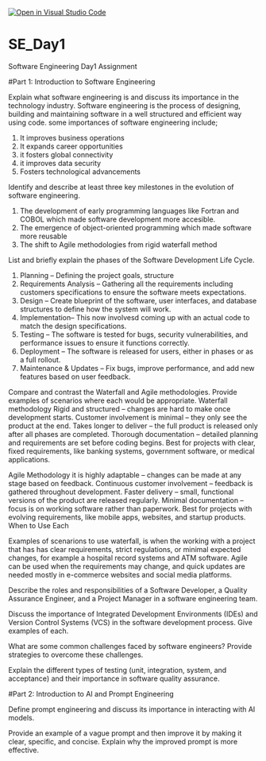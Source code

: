 [![Open in Visual Studio Code](https://classroom.github.com/assets/open-in-vscode-2e0aaae1b6195c2367325f4f02e2d04e9abb55f0b24a779b69b11b9e10269abc.svg)](https://classroom.github.com/online_ide?assignment_repo_id=18390649&assignment_repo_type=AssignmentRepo)
# SE_Day1
Software Engineering Day1 Assignment

#Part 1: Introduction to Software Engineering

Explain what software engineering is and discuss its importance in the technology industry.
Software engineering is the process of designing, building and maintaining software in a well structured and efficient way using code.
some importances of software engineering include;
1. It improves business operations
2. It expands career opportunities
3. it fosters global connectivity
4. it improves data security
5. Fosters technological advancements

Identify and describe at least three key milestones in the evolution of software engineering.
1. The development of early programming languages like Fortran and COBOL which made software development more accesible.
2. The emergence of object-oriented programming which made software more reusable
3. The shift to Agile methodologies from rigid waterfall method 


 List and briefly explain the phases of the Software Development Life Cycle.
1. Planning – Defining the project goals, structure 
2. Requirements Analysis – Gathering all the requirements including customers specifications to ensure the software meets expectations.
3. Design – Create blueprint of the software, user interfaces, and database structures to define how the system will work.
4. Implementation– This now involvesd coming up with an actual code to match the design specifications.
5. Testing – The software is tested for bugs, security vulnerabilities, and performance issues to ensure it functions correctly.
6. Deployment – The software is released for users, either in phases or as a full rollout.
7. Maintenance & Updates – Fix bugs, improve performance, and add new features based on user feedback.



Compare and contrast the Waterfall and Agile methodologies. Provide examples of scenarios where each would be appropriate.
 Waterfall methodology
Rigid and structured – changes are hard to make once development starts.
Customer involvement is minimal – they only see the product at the end.
Takes longer to deliver – the full product is released only after all phases are completed.
Thorough documentation – detailed planning and requirements are set before coding begins.
Best for projects with clear, fixed requirements, like banking systems, government software, or medical applications.

Agile Methodology
it is highly adaptable – changes can be made at any stage based on feedback.
Continuous customer involvement – feedback is gathered throughout development.
Faster delivery – small, functional versions of the product are released regularly.
Minimal documentation – focus is on working software rather than paperwork.
Best for projects with evolving requirements, like mobile apps, websites, and startup products.
When to Use Each

Examples of scenarions to use waterfall, is when the working with a project that has has clear requirements, strict regulations, or minimal expected changes, for example a hospital record systems and ATM software.
Agile can be used  when the requirements may change, and quick updates are needed mostly in e-commerce websites and social media platforms.



Describe the roles and responsibilities of a Software Developer, a Quality Assurance Engineer, and a Project Manager in a software engineering team.


Discuss the importance of Integrated Development Environments (IDEs) and Version Control Systems (VCS) in the software development process. Give examples of each.


What are some common challenges faced by software engineers? Provide strategies to overcome these challenges.


Explain the different types of testing (unit, integration, system, and acceptance) and their importance in software quality assurance.


#Part 2: Introduction to AI and Prompt Engineering


Define prompt engineering and discuss its importance in interacting with AI models.


Provide an example of a vague prompt and then improve it by making it clear, specific, and concise. Explain why the improved prompt is more effective.
